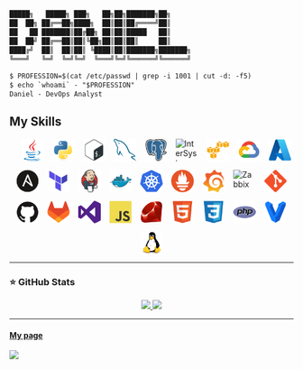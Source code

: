 
```
█████╗   █████╗ ███╗   ██╗██╗███████╗██╗     
██  ██╗ ██╔══██╗████╗  ██║██║██╔════╝██║     
██   ██ ███████║██╔██╗ ██║██║█████   ██║     
██  ██╝ ██╔══██║██║╚██╗██║██║██║     ██║     
████╔╝  ██║  ██║██║ ╚████║██║███████╗███████╗
╚═══╝   ╚═╝  ╚═╝╚═╝  ╚═══╝╚═╝╚══════╝╚══════╝
```

```shell
$ PROFESSION=$(cat /etc/passwd | grep -i 1001 | cut -d: -f5)
$ echo `whoami` - "$PROFESSION"
Daniel - DevOps Analyst
```

## My Skills
<div style="display: flex; flex-wrap: wrap; gap: 15px; align-items: center; justify-content: center;">
  <h4></h4>
  
  <img align="center" height="40" width="40" src="https://raw.githubusercontent.com/devicons/devicon/master/icons/java/java-original.svg" alt="Java">
  <img align="center" height="40" width="40" src="https://raw.githubusercontent.com/devicons/devicon/master/icons/python/python-original.svg" alt="Python">
  <img align="center" height="40" width="40" src="https://raw.githubusercontent.com/devicons/devicon/master/icons/bash/bash-original.svg" alt="Shell Script">

  <img align="center" height="40" width="40" src="https://raw.githubusercontent.com/devicons/devicon/master/icons/mysql/mysql-original.svg" alt="MySQL">
  <img align="center" height="40" width="40" src="https://raw.githubusercontent.com/devicons/devicon/master/icons/postgresql/postgresql-original.svg" alt="PostgreSQL">
  <img align="center" height="40" width="40" src="https://raw.githubusercontent.com/devicons/devicon/master/icons/intersystems/intersystems-original.svg" alt="InterSystems">

  <img align="center" height="40" width="40" src="https://raw.githubusercontent.com/devicons/devicon/master/icons/amazonwebservices/amazonwebservices-original.svg" alt="AWS">
  <img align="center" height="40" width="40" src="https://raw.githubusercontent.com/devicons/devicon/master/icons/googlecloud/googlecloud-original.svg" alt="GCP">
  <img align="center" height="40" width="40" src="https://raw.githubusercontent.com/devicons/devicon/master/icons/azure/azure-original.svg" alt="Azure">

  <img align="center" height="40" width="40" src="https://raw.githubusercontent.com/devicons/devicon/master/icons/ansible/ansible-original.svg" alt="Ansible">
  <img align="center" height="40" width="40" src="https://raw.githubusercontent.com/devicons/devicon/master/icons/terraform/terraform-original.svg" alt="Terraform">
  <img align="center" height="40" width="40" src="https://raw.githubusercontent.com/devicons/devicon/master/icons/jenkins/jenkins-original.svg" alt="Jenkins">
  <img align="center" height="40" width="40" src="https://raw.githubusercontent.com/devicons/devicon/master/icons/docker/docker-original.svg" alt="Docker">
  <img align="center" height="40" width="40" src="https://raw.githubusercontent.com/devicons/devicon/master/icons/kubernetes/kubernetes-original.svg" alt="Kubernetes">

  <img align="center" height="40" width="40" src="https://raw.githubusercontent.com/devicons/devicon/master/icons/prometheus/prometheus-original.svg" alt="Prometheus">
  <img align="center" height="40" width="40" src="https://raw.githubusercontent.com/devicons/devicon/master/icons/grafana/grafana-original.svg" alt="Grafana">
  <img align="center" height="40" width="40" src="https://raw.githubusercontent.com/devicons/devicon/master/icons/zabbix/zabbix-original.svg" alt="Zabbix">

  <img align="center" height="40" width="40" src="https://raw.githubusercontent.com/devicons/devicon/master/icons/git/git-original.svg" alt="Git">
  <img align="center" height="40" width="40" src="https://raw.githubusercontent.com/devicons/devicon/master/icons/github/github-original.svg" alt="GitHub">
  <img align="center" height="40" width="40" src="https://raw.githubusercontent.com/devicons/devicon/master/icons/gitlab/gitlab-original.svg" alt="GitLab">
  <img align="center" height="40" width="40" src="https://raw.githubusercontent.com/devicons/devicon/master/icons/visualstudio/visualstudio-plain.svg" alt="Visual Studio Code">

  <img align="center" height="40" width="40" src="https://raw.githubusercontent.com/devicons/devicon/master/icons/javascript/javascript-original.svg" alt="JavaScript">
  <img align="center" height="40" width="40" src="https://raw.githubusercontent.com/devicons/devicon/master/icons/ruby/ruby-original.svg" alt="Ruby">
  <img align="center" height="40" width="40" src="https://raw.githubusercontent.com/devicons/devicon/master/icons/html5/html5-original.svg" alt="HTML5">
  <img align="center" height="40" width="40" src="https://raw.githubusercontent.com/devicons/devicon/master/icons/css3/css3-original.svg" alt="CSS">
  <img align="center" height="40" width="40" src="https://raw.githubusercontent.com/devicons/devicon/master/icons/php/php-original.svg" alt="PHP">
  <img align="center" height="40" width="40" src="https://raw.githubusercontent.com/devicons/devicon/master/icons/vagrant/vagrant-original.svg" alt="Vagrant">
  <img align="center" height="40" width="40" src="https://raw.githubusercontent.com/devicons/devicon/master/icons/linux/linux-original.svg" alt="Linux">
</div>






---

### ⭐ GitHub Stats
<div align="center">
  <a href="https://github.com/DanielFerreiraOP">
  <img height="180em" src="https://github-readme-stats.vercel.app/api?username=DanielFerreiraOP&show_icons=true&theme=dracula&include_all_commits=true&count_private=true"/>
  <img height="180em" src="https://github-readme-stats.vercel.app/api/top-langs/?username=DanielFerreiraOP&layout=compact&langs_count=7&theme=dracula"/>
</div>

---

<div> 
 <h4>My page</h4>
 <a href="https://www.linkedin.com/in/danielferreira-/" target="_blank"><img src="https://img.shields.io/badge/-LinkedIn-%230077B5?style=for-the-badge&logo=linkedin&logoColor=white" target="_blank"></a> 
</div> 
